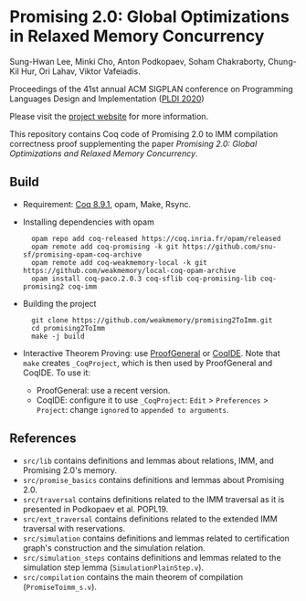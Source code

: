# Promising 2.0: Global Optimizations in Relaxed Memory Concurrency

Sung-Hwan Lee, Minki Cho, Anton Podkopaev, Soham Chakraborty, Chung-Kil Hur, Ori Lahav, Viktor Vafeiadis.

Proceedings of the 41st annual ACM SIGPLAN conference on Programming Languages Design and Implementation ([PLDI 2020](https://conf.researchr.org/home/pldi-2020))

Please visit the [project website](https://sf.snu.ac.kr/promising2.0/) for more information.

This repository contains Coq code of Promising 2.0 to IMM compilation correctness proof
supplementing the paper *Promising 2.0: Global Optimizations and Relaxed Memory Concurrency*.

## Build

- Requirement: [Coq 8.9.1](https://coq.inria.fr/download), opam, Make, Rsync.

- Installing dependencies with opam

        opam repo add coq-released https://coq.inria.fr/opam/released
        opam remote add coq-promising -k git https://github.com/snu-sf/promising-opam-coq-archive
        opam remote add coq-weakmemory-local -k git https://github.com/weakmemory/local-coq-opam-archive
        opam install coq-paco.2.0.3 coq-sflib coq-promising-lib coq-promising2 coq-imm

- Building the project

        git clone https://github.com/weakmemory/promising2ToImm.git
        cd promising2ToImm 
        make -j build

- Interactive Theorem Proving: use [ProofGeneral](https://proofgeneral.github.io/) or [CoqIDE](https://coq.inria.fr/download).
  Note that `make` creates `_CoqProject`, which is then used by ProofGeneral and CoqIDE. To use it:
    + ProofGeneral: use a recent version.
    + CoqIDE: configure it to use `_CoqProject`: `Edit` > `Preferences` > `Project`: change `ignored` to `appended to arguments`.

## References
- `src/lib` contains definitions and lemmas about relations, IMM, and Promising 2.0's memory.
- `src/promise_basics` contains definitions and lemmas about Promising 2.0.
- `src/traversal` contains definitions related to the IMM traversal as it is presented in Podkopaev et al. POPL19.
- `src/ext_traversal` contains definitions related to the extended IMM traversal with reservations.
- `src/simulation` contains definitions and lemmas related to certification graph's construction and the simulation relation.
- `src/simulation_steps` contains definitions and lemmas related to the simulation step lemma (`SimulationPlainStep.v`).
- `src/compilation` contains the main theorem of compilation (`PromiseToimm_s.v`).
